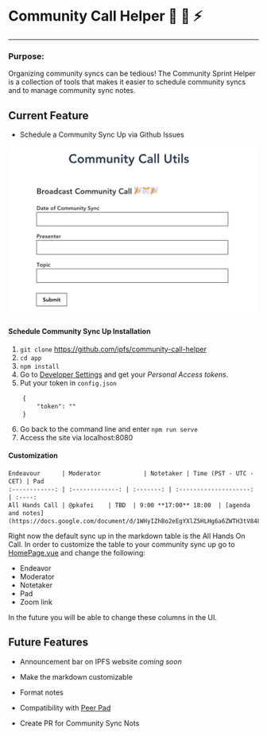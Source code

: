 # Community Call Helper 🤖 📅 ⚡️
---

### Purpose:

Organizing community syncs can be tedious! The Community Sprint Helper is a collection of tools that makes it easier to schedule community syncs and to manage community sync notes. 

## Current Feature

* Schedule a Community Sync Up via Github Issues

![](src/assets/screenshot.png)

#### Schedule Community Sync Up Installation

1. `git clone` https://github.com/ipfs/community-call-helper
2. `cd app`
3. `npm install`
4. Go to [Developer Settings](https://github.com/settings/developers) and get your _Personal Access tokens_.
5. Put your token in `config.json`

```
    {
        "token": ""
    }
```
6. Go back to the command line and enter `npm run serve`
7. Access the site via localhost:8080

#### Customization

```
Endeavour      | Moderator            | Notetaker | Time (PST - UTC - CET) | Pad
:------------: | :-------------: | :-------: | :--------------------: | :----:
All Hands Call | @pkafei    | TBD  | 9:00 **17:00** 18:00  | [agenda and notes](https://docs.google.com/document/d/1WHyIZhBo2eEgYXlZ5HLHg6a6ZWTH3tV848sWkYBJjJA/edit)
```

Right now the default sync up in the markdown table is the All Hands On Call. In order to customize the table to your community sync up go to [HomePage.vue]("src/components/HomePage.vue") and change the following:

* Endeavor
* Moderator
* Notetaker 
* Pad
* Zoom link

In the future you will be able to change these columns in the UI.



## Future Features

* Announcement bar on IPFS website _coming soon_

* Make the markdown customizable

* Format notes

* Compatibility with [Peer Pad](https://github.com/ipfs-shipyard/peer-pad)

* Create PR for Community Sync Nots